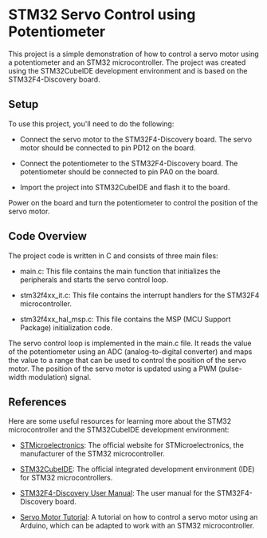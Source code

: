 # STM32 Servo Control using Potentiometer
This project is a simple demonstration of how to control a servo motor using a potentiometer and an STM32 microcontroller. The project was created using the STM32CubeIDE development environment and is based on the STM32F4-Discovery board.

## Setup
To use this project, you'll need to do the following:

* Connect the servo motor to the STM32F4-Discovery board. The servo motor should be connected to pin PD12 on the board.

* Connect the potentiometer to the STM32F4-Discovery board. The potentiometer should be connected to pin PA0 on the board.

* Import the project into STM32CubeIDE and flash it to the board.

Power on the board and turn the potentiometer to control the position of the servo motor.

## Code Overview
The project code is written in C and consists of three main files:

* main.c: This file contains the main function that initializes the peripherals and starts the servo control loop.

* stm32f4xx_it.c: This file contains the interrupt handlers for the STM32F4 microcontroller.

* stm32f4xx_hal_msp.c: This file contains the MSP (MCU Support Package) initialization code.

The servo control loop is implemented in the main.c file. It reads the value of the potentiometer using an ADC (analog-to-digital converter) and maps the value to a range that can be used to control the position of the servo motor. The position of the servo motor is updated using a PWM (pulse-width modulation) signal.

## References
Here are some useful resources for learning more about the STM32 microcontroller and the STM32CubeIDE development environment:

* [STMicroelectronics](https://www.st.com/content/st_com/en.html): The official website for STMicroelectronics, the manufacturer of the STM32 microcontroller.

* [STM32CubeIDE](https://www.st.com/en/development-tools/stm32cubeide.html): The official integrated development environment (IDE) for STM32 microcontrollers.

* [STM32F4-Discovery User Manual](https://www.st.com/resource/en/user_manual/dm00039084-stm32f4discovery-kit-with-stm32f407vg-mcu-stmicroelectronics.pdf): The user manual for the STM32F4-Discovery board.

* [Servo Motor Tutorial](https://www.arduino.cc/en/Tutorial/sweep): A tutorial on how to control a servo motor using an Arduino, which can be adapted to work with an STM32 microcontroller.

